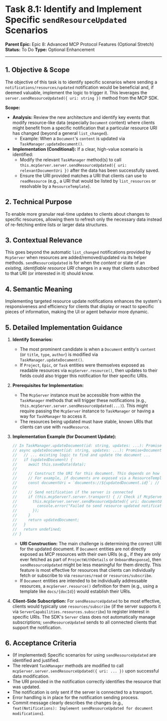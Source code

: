 # Task 8.1: Identify and Implement Specific `sendResourceUpdated` Scenarios

**Parent Epic:** Epic 8: Advanced MCP Protocol Features (Optional Stretch)
**Status:** To Do
**Type:** Optional Enhancement

---

## 1. Objective & Scope

The objective of this task is to identify specific scenarios where sending a `notifications/resources/updated` notification would be beneficial and, if deemed valuable, implement the logic to trigger it. This leverages the `server.sendResourceUpdated({ uri: string })` method from the MCP SDK.

**Scope:**

- **Analysis:** Review the new architecture and identify key events that modify resource-like data (especially `Document` content) where clients might benefit from a specific notification that a particular resource URI has changed (beyond a general `list_changed`).
  - Example: When a `Document`'s `content` is updated via `TaskManager.updateDocument()`.
- **Implementation (Conditional):** If a clear, high-value scenario is identified:
  - Modify the relevant `TaskManager` method(s) to call `this.mcpServer.server.sendResourceUpdated({ uri: relevantDocumentUri })` after the data has been successfully saved.
  - Ensure the URI provided matches a URI that clients can use to `readResource` (e.g., a URI that would be listed by `list_resources` or resolvable by a `ResourceTemplate`).

## 2. Technical Purpose

To enable more granular real-time updates to clients about changes to specific resources, allowing them to refresh only the necessary data instead of re-fetching entire lists or larger data structures.

## 3. Contextual Relevance

This goes beyond the automatic `list_changed` notifications provided by `McpServer` when resources are added/removed/updated via its helper methods. `sendResourceUpdated` is for when the _content_ or state of an _existing, identifiable resource URI_ changes in a way that clients subscribed to that URI (or interested in it) should know.

## 4. Semantic Meaning

Implementing targeted resource update notifications enhances the system's responsiveness and efficiency for clients that display or react to specific pieces of information, making the UI or agent behavior more dynamic.

## 5. Detailed Implementation Guidance

1.  **Identify Scenarios:**

    - The most prominent candidate is when a `Document` entity's `content` (or `title`, `type`, `author`) is modified via `TaskManager.updateDocument()`.
    - If `Project`, `Epic`, or `Task` entities were themselves exposed as readable resources via `mcpServer.resource()`, then updates to their fields could also trigger this notification for their specific URIs.

2.  **Prerequisites for Implementation:**

    - The `McpServer` instance must be accessible from within the `TaskManager` methods that will trigger these notifications (e.g., `this.mcpServer.server.sendResourceUpdated(...)`). This might require passing the `McpServer` instance to `TaskManager` or having a way for `TaskManager` to access it.
    - The resources being updated must have stable, known URIs that clients can use with `readResource`.

3.  **Implementation Example (for Document Update):**

    ```typescript
    // In TaskManager.updateDocument(id: string, updates: ...): Promise<Document | undefined>
    // async updateDocument(id: string, updates: ...): Promise<Document | undefined> {
    //   // ... existing logic to find and update the document ...
    //   if (updatedDocument) {
    //     await this.saveData(data);
    //
    //     // Construct the URI for this document. This depends on how document URIs are defined.
    //     // For example, if documents are exposed via a ResourceTemplate like "documents://{docId}"
    //     const documentUri = `documents://${updatedDocument.id}`; // Example URI construction
    //
    //     // Send notification if the server is connected
    //     if (this.mcpServer?.server.transport) { // Check if McpServer and its underlying server are connected
    //       this.mcpServer.server.sendResourceUpdated({ uri: documentUri }).catch(err => {
    //         console.error("Failed to send resource updated notification:", err);
    //       });
    //     }
    //     return updatedDocument;
    //   }
    //   return undefined;
    // }
    ```

    - **URI Construction:** The main challenge is determining the correct URI for the updated document. If `Document` entities are not directly exposed as MCP resources with their own URIs (e.g., if they are only ever fetched as part of `ProjectWithDetails` or `OnboardResponse`), then `sendResourceUpdated` might be less meaningful for them directly. This feature is most effective for resources that clients can individually fetch or subscribe to via `resources/read` or `resources/subscribe`.
    - If `Document` entities are intended to be individually addressable resources, a `mcpServer.resource()` definition for them (e.g., using a template like `docs/{docId}`) would establish their URIs.

4.  **Client-Side Subscription:** For `sendResourceUpdated` to be most effective, clients would typically use `resources/subscribe` (if the server supports it via `ServerCapabilities.resources.subscribe`) to register interest in specific URIs. The SDK's `Server` class does not automatically manage subscriptions; `sendResourceUpdated` sends to all connected clients that support the notification.

## 6. Acceptance Criteria

- (If implemented) Specific scenarios for using `sendResourceUpdated` are identified and justified.
- The relevant `TaskManager` methods are modified to call `mcpServer.server.sendResourceUpdated({ uri: ... })` upon successful data modification.
- The URI provided in the notification correctly identifies the resource that was updated.
- The notification is only sent if the server is connected to a transport.
- Error handling is in place for the notification sending process.
- Commit message clearly describes the changes (e.g., `feat(Notifications): Implement sendResourceUpdated for document modifications`).
